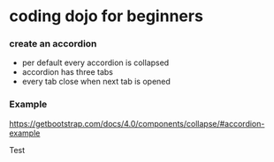 # coding dojo for beginners

### create an accordion
- per default every accordion is collapsed
- accordion has three tabs
- every tab close when next tab is opened

### Example 
https://getbootstrap.com/docs/4.0/components/collapse/#accordion-example


<div>Test</div>